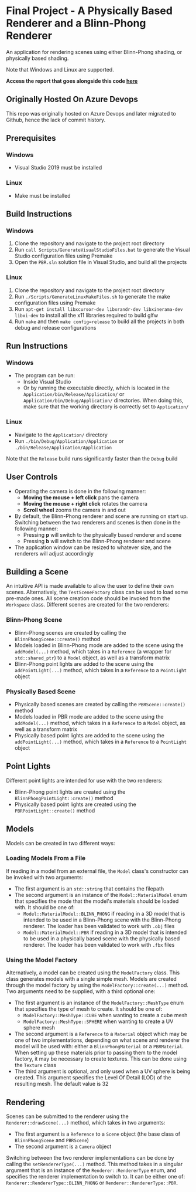 # Final Project - A Physically Based Renderer and a Blinn-Phong Renderer

An application for rendering scenes using either Blinn-Phong shading, or physically based shading.

Note that Windows and Linux are supported.

**Access the report that goes alongside this code [here](https://github.com/ej20002015/Final-Report-Write-Up/blob/master/finalReport.pdf)**

## **Originally Hosted On Azure Devops**

This repo was originally hosted on Azure Devops and later migrated to Github, hence the lack of commit history.

## Prerequisites

### Windows

- Visual Studio 2019 must be installed

### Linux

- Make must be installed

## Build Instructions

### Windows

1. Clone the repository and navigate to the project root directory
2. Run ```call Scripts/GenerateVisualStudioFiles.bat``` to generate the Visual Studio configuration files using Premake
3. Open the ```PBR.sln``` solution file in Visual Studio, and build all the projects

### Linux

1. Clone the repository and navigate to the project root directory
2. Run ```./Scripts/GenerateLinuxMakeFiles.sh``` to generate the make configuration files using Premake
3. Run ```apt-get install libxcursor-dev libxrandr-dev libxinerama-dev libxi-dev``` to install all the x11 libraries required to build glfw
4. Run ```make``` and then ```make config=release``` to build all the projects in both debug and release configurations

## Run Instructions

### Windows

- The program can be run:
  - Inside Visual Studio
  - Or by running the executable directly, which is located in the ```Application/bin/Release/Application/``` or ```Application/bin/Debug/Application/``` directories. When doing this, make sure that the working directory is correctly set to ```Application/```

### Linux

- Navigate to the ```Application/``` directory
- Run ```./bin/Debug/Application/Application``` or ```./bin/Release/Application/Application```

Note that the ```Release``` build runs significantly faster than the ```Debug``` build

## User Controls

- Operating the camera is done in the following manner:
  - **Moving the mouse + left click** pans the camera
  - **Moving the mouse + right click** rotates the camera
  - **Scroll wheel** zooms the camera in and out
- By default, the Blinn-Phong renderer and scene are running on start up. Switching between the two renderers and scenes is then done in the following manner:
  - Pressing **p** will switch to the physically based renderer and scene
  - Pressing **b** will switch to the Blinn-Phong renderer and scene
- The application window can be resized to whatever size, and the renderers will adjust accordingly

## Building a Scene

An intuitive API is made available to allow the user to define their own scenes. Alternatively, the ```TestSceneFactory``` class can be used to load some pre-made ones. All scene creation code should be invoked from the ```Workspace``` class. Different scenes are created for the two renderers:

### Blinn-Phong Scene

- Blinn-Phong scenes are created by calling the ```BlinnPhongScene::create()``` method
- Models loaded in Blinn-Phong mode are added to the scene using the ```addModel(...)``` method, which takes in a ```Reference``` (a wrapper for ```std::shared_ptr```) to a ```Model``` object, as well as a transform matrix
- Blinn-Phong point lights are added to the scene using the ```addPointLight(...)``` method, which takes in a ```Reference``` to a ```PointLight``` object

### Physically Based Scene

- Physically based scenes are created by calling the ```PBRScene::create()``` method
- Models loaded in PBR mode are added to the scene using the ```addModel(...)``` method, which takes in a ```Reference``` to a ```Model``` object, as well as a transform matrix
- Physically based point lights are added to the scene using the ```addPointLight(...)``` method, which takes in a ```Reference``` to a ```PointLight``` object

## Point Lights

Different point lights are intended for use with the two renderers:

- Blinn-Phong point lights are created using the ```BlinnPhongPointLight::create()``` method
- Physically based point lights are created using the ```PBRPointLight::create()``` method

## Models

Models can be created in two different ways:

### Loading Models From a File

If reading in a model from an external file, the ```Model``` class's constructor can be invoked with two arguments:

- The first argument is an ```std::string``` that contains the filepath
- The second argument is an instance of the ```Model::MaterialModel``` enum that specifies the mode that the model's materials should be loaded with. It should be one of:
  - ```Model::MaterialModel::BLINN_PHONG``` if reading in a 3D model that is intended to be used in a Blinn-Phong scene with the Blinn-Phong renderer. The loader has been validated to work with ```.obj``` files
  - ```Model::MaterialModel::PBR``` if reading in a 3D model that is intended to be used in a physically based scene with the  physically based renderer. The loader has been validated to work with ```.fbx``` files

### Using the Model Factory

Alternatively, a model can be created using the ```ModelFactory``` class. This class generates models with a single simple mesh. Models are created through the model factory by using the ```ModelFactory::create(...)``` method. Two arguments need to be supplied, with a third optional one:

- The first argument is an instance of the ```ModelFactory::MeshType``` enum that specifies the type of mesh to create. It should be one of:
  - ```ModelFactory::MeshType::CUBE``` when wanting to create a cube mesh
  - ```ModelFactory::MeshType::SPHERE``` when wanting to create a UV sphere mesh
- The second argument is a ```Reference``` to a ```Material``` object which may be one of two implementations, depending on what scene and renderer the model will be used with: either a ```BlinnPhongMaterial``` or a ```PBRMaterial```. When setting up these materials prior to passing them to the model factory, it may be necessary to create textures. This can be done using the ```Texture``` class
- The third argument is optional, and only used when a UV sphere is being created. This argument specifies the Level Of Detail (LOD) of the resulting mesh. The default value is 32

## Rendering

Scenes can be submitted to the renderer using the ```Renderer::drawScene(...)``` method, which takes in two arguments:

- The first argument is a ```Reference``` to a ```Scene``` object (the base class of ```BlinnPhongScene``` and ```PBRScene```)
- The second argument is a ```Camera``` object

Switching between the two renderer implementations can be done by calling the ```setRendererType(...)``` method. This method takes in a singular argument that is an instance of the ```Renderer::RendererType``` enum, and specifies the renderer implementation to switch to. It can be either one of: ```Renderer::RendererType::BLINN_PHONG``` or ```Renderer::RendererType::PBR```.
